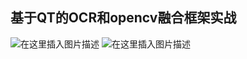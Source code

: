 ﻿

## 基于QT的OCR和opencv融合框架实战


![在这里插入图片描述](https://img-blog.csdnimg.cn/20210405095344555.png?x-oss-process=image/watermark,type_ZmFuZ3poZW5naGVpdGk,shadow_10,text_aHR0cHM6Ly9ibG9nLmNzZG4ubmV0L3lhbnR1Z3VpZ3V6aVBHSg==,size_16,color_FFFFFF,t_70)
![在这里插入图片描述](https://img-blog.csdnimg.cn/20210405100009307.png?x-oss-process=image/watermark,type_ZmFuZ3poZW5naGVpdGk,shadow_10,text_aHR0cHM6Ly9ibG9nLmNzZG4ubmV0L3lhbnR1Z3VpZ3V6aVBHSg==,size_16,color_FFFFFF,t_70)

